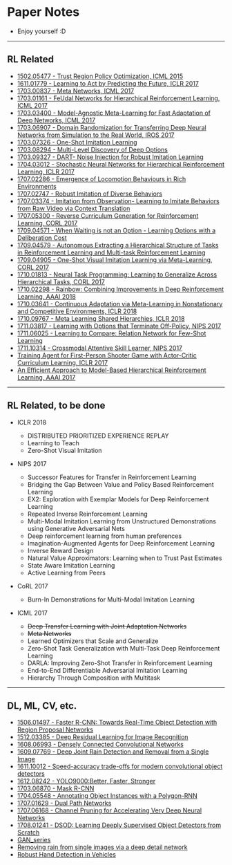 # Paper Notes
+ Enjoy yourself :D

---

## RL Related

+ [1502.05477 - Trust Region Policy Optimization, ICML 2015](https://github.com/YunqiuXu/Readings/blob/master/1502.05477%20-%20Trust%20Region%20Policy%20Optimization.pdf)
+ [1611.01779 - Learning to Act by Predicting the Future, ICLR 2017](https://github.com/YunqiuXu/Readings/blob/master/1611.01779%20-%20Learning%20to%20Act%20by%20Predicting%20the%20Future.pdf)
+ [1703.00837 - Meta Networks, ICML 2017](https://github.com/YunqiuXu/Readings/blob/master/1703.00837%20-%20Meta%20Networks.pdf)
+ [1703.01161 - FeUdal Networks for Hierarchical Reinforcement Learning, ICML 2017](https://github.com/YunqiuXu/Readings/blob/master/1703.01161%20-%20FeUdal%20Networks%20for%20Hierarchical%20Reinforcement%20Learning.pdf)
+ [1703.03400 - Model-Agnostic Meta-Learning for Fast Adaptation of Deep Networks, ICML 2017](https://github.com/YunqiuXu/Readings/blob/master/1703.03400%20-%20Model-Agnostic%20Meta-Learning%20for%20Fast%20Adaptation%20of%20Deep%20Networks.pdf)
+ [1703.06907 - Domain Randomization for Transferring Deep Neural Networks from Simulation to the Real World, IROS 2017](https://github.com/YunqiuXu/Readings/blob/master/1703.06907%20-%20Domain%20Randomization%20for%20Transferring%20Deep%20Neural%20Networks%20from%20Simulation%20to%20the%20Real%20World.pdf)
+ [1703.07326 - One-Shot Imitation Learning](https://github.com/YunqiuXu/Readings/blob/master/1703.07326%20-%20One-Shot%20Imitation%20Learning.pdf)
+ [1703.08294 - Multi-Level Discovery of Deep Options](https://github.com/YunqiuXu/Readings/blob/master/1703.08294%20Multi-Level%20Discovery%20of%20Deep%20Options.pdf)
+ [1703.09327 - DART- Noise Injection for Robust Imitation Learning](https://github.com/YunqiuXu/Readings/blob/master/1703.09327%20-%20DART-%20Noise%20Injection%20for%20Robust%20Imitation%20Learning.pdf)
+ [1704.03012 - Stochastic Neural Networks for Hierarchical Reinforcement Learning, ICLR 2017](https://github.com/YunqiuXu/Readings/blob/master/1704.03012%20-%20Stochastic%20Neural%20Networks%20for%20Hierarchical%20Reinforcement%20Learning.pdf)
+ [1707.02286 - Emergence of Locomotion Behaviours in Rich Environments](https://github.com/YunqiuXu/Readings/blob/master/1707.02286%20-%20Emergence%20of%20Locomotion%20Behaviours%20in%20Rich%20Environments.pdf)
+ [1707.02747 - Robust Imitation of Diverse Behaviors](https://github.com/YunqiuXu/Readings/blob/master/1707.02747%20-%20Robust%20Imitation%20of%20Diverse%20Behaviors.pdf)
+ [1707.03374 - Imitation from Observation- Learning to Imitate Behaviors from Raw Video via Context Translation](https://github.com/YunqiuXu/Readings/blob/master/1707.03374%20-%20Imitation%20from%20Observation-%20Learning%20to%20Imitate%20Behaviors%20from%20Raw%20Video%20via%20Context%20Translation.pdf)
+ [1707.05300 - Reverse Curriculum Generation for Reinforcement Learning, CORL 2017](https://github.com/YunqiuXu/Readings/blob/master/1707.05300%20-%20Reverse%20Curriculum%20Generation%20for%20Reinforcement%20Learning.pdf)
+ [1709.04571 - When Waiting is not an Option - Learning Options with a Deliberation Cost](https://github.com/YunqiuXu/Readings/blob/master/1709.04571%20-%20When%20Waiting%20is%20not%20an%20Option%20-%20Learning%20Options%20with%20a%20Deliberation%20Cost.pdf)
+ [1709.04579 - Autonomous Extracting a Hierarchical Structure of Tasks in Reinforcement Learning and Multi-task Reinforcement Learning](https://github.com/YunqiuXu/Readings/blob/master/1709.04579%20-%20Autonomous%20Extracting%20a%20Hierarchical%20Structure%20of%20Tasks%20in%20Reinforcement%20Learning%20and%20Multi-task%20Reinforcement%20Learning.pdf)
+ [1709.04905 - One-Shot Visual Imitation Learning via Meta-Learning, CORL 2017](https://github.com/YunqiuXu/Readings/blob/master/1709.04905%20-%20One-Shot%20Visual%20Imitation%20Learning%20via%20Meta-Learning.pdf)
+ [1710.01813 - Neural Task Programming: Learning to Generalize Across Hierarchical Tasks, CORL 2017](https://github.com/YunqiuXu/Readings/blob/master/1710.01813%20-%20Neural%20Task%20Programming-%20Learning%20to%20Generalize%20Across%20Hierarchical%20Tasks.pdf)
+ [1710.02298 - Rainbow: Combining Improvements in Deep Reinforcement Learning, AAAI 2018](https://github.com/YunqiuXu/Readings/blob/master/1710.02298%20-%20Rainbow:%20Combining%20Improvements%20in%20Deep%20Reinforcement%20Learning.pdf)
+ [1710.03641 - Continuous Adaptation via Meta-Learning in Nonstationary and Competitive Environments, ICLR 2018](https://github.com/YunqiuXu/Readings/blob/master/1710.03641%20-%20Continuous%20Adaptation%20via%20Meta-Learning%20in%20Nonstationary%20and%20Competitive%20Environments.pdf)
+ [1710.09767 - Meta Learning Shared Hierarchies, ICLR 2018](https://github.com/YunqiuXu/Readings/blob/master/1710.09767%20-%20Meta%20Learning%20Shared%20Hierarchies.pdf)
+ [1711.03817 - Learning with Options that Terminate Off-Policy, NIPS 2017](https://github.com/YunqiuXu/Readings/blob/master/1711.03817%20-%20Learning%20with%20Options%20that%20Terminate%20Off-Policy.pdf)
+ [1711.06025 - Learning to Compare: Relation Network for Few-Shot Learning](https://github.com/YunqiuXu/Readings/blob/master/1711.06025%20-%20Learning%20to%20Compare-%20Relation%20Network%20for%20Few-Shot%20Learning.pdf)
+ [1711.10314 - Crossmodal Attentive Skill Learner, NIPS 2017](https://github.com/YunqiuXu/Readings/blob/master/1711.10314%20-%20Crossmodal%20Attentive%20Skill%20Learner.pdf)
+ [Training Agent for First-Person Shooter Game with Actor-Critic Curriculum Learning, ICLR 2017](https://github.com/YunqiuXu/Readings/blob/master/Training%20Agent%20for%20First-Person%20Shooter%20Game%20with%20Actor-Critic%20Curriculum%20Learning.pdf)
+ [An Efficient Approach to Model-Based Hierarchical Reinforcement Learning, AAAI 2017](https://github.com/YunqiuXu/Readings/blob/master/An%20Efficient%20Approach%20to%20Model-Based%20Hierarchical%20Reinforcement%20Learning.pdf)

-----

## RL Related, to be done

+ ICLR 2018
    + DISTRIBUTED PRIORITIZED EXPERIENCE REPLAY
    + Learning to Teach
    + Zero-Shot Visual Imitation

+ NIPS 2017
    + Successor Features for Transfer in Reinforcement Learning
    + Bridging the Gap Between Value and Policy Based Reinforcement Learning
    + EX2: Exploration with Exemplar Models for Deep Reinforcement Learning
    + Repeated Inverse Reinforcement Learning
    + Multi-Modal Imitation Learning from Unstructured Demonstrations using Generative Adversarial Nets
    + Deep reinforcement learning from human preferences
    + Imagination-Augmented Agents for Deep Reinforcement Learning
    + Inverse Reward Design
    + Natural Value Approximators: Learning when to Trust Past Estimates
    + State Aware Imitation Learning
    + Active Learning from Peers

+ CoRL 2017
    + Burn-In Demonstrations for Multi-Modal Imitation Learning

+ ICML 2017
    + ~~Deep Transfer Learning with Joint Adaptation Networks~~
    + ~~Meta Networks~~
    + Learned Optimizers that Scale and Generalize
    + Zero-Shot Task Generalization with Multi-Task Deep Reinforcement Learning
    + DARLA: Improving Zero-Shot Transfer in Reinforcement Learning
    + End-to-End Differentiable Adversarial Imitation Learning
    + Hierarchy Through Composition with Multitask


-----

## DL, ML, CV, etc.

+ [1506.01497 - Faster R-CNN: Towards Real-Time Object Detection with Region Proposal Networks](https://github.com/YunqiuXu/Readings/blob/master/1506.01497%20-%20Faster%20R-CNN:%20Towards%20Real-Time%20Object%20Detection%20with%20Region%20Proposal%20Networks.md)
+ [1512.03385 - Deep Residual Learning for Image Recognition](https://github.com/YunqiuXu/Readings/blob/master/1512.03385%20-%20Deep%20Residual%20Learning%20for%20Image%20Recognition.md)
+ [1608.06993 - Densely Connected Convolutional Networks](https://github.com/YunqiuXu/Readings/blob/master/1608.06993%20-%20Densely%20Connected%20Convolutional%20Networks.md)
+ [1609.07769 - Deep Joint Rain Detection and Removal from a Single Image](https://github.com/YunqiuXu/Readings/blob/master/1609.07769%20-%20Deep%20Joint%20Rain%20Detection%20and%20Removal%20from%20a%20Single%20Image.md)
+ [1611.10012 - Speed-accuracy trade-offs for modern convolutional object detectors](https://github.com/YunqiuXu/Readings/blob/master/1611.10012%20-%20Speed-accuracy%20trade-offs%20for%20modern%20convolutional%20object%20detectors.md)
+ [1612.08242 - YOLO9000:Better, Faster, Stronger](https://github.com/YunqiuXu/Readings/blob/master/1612.08242%20-%20YOLO9000:Better%2C%20Faster%2C%20Stronger.md)
+ [1703.06870 - Mask R-CNN](https://github.com/YunqiuXu/Readings/blob/master/1703.06870%20-%20Mask%20R-CNN.md)
+ [1704.05548 - Annotating Object Instances with a Polygon-RNN](https://github.com/YunqiuXu/Readings/blob/master/1704.05548%20-%20Annotating%20Object%20Instances%20with%20a%20Polygon-RNN.md)
+ [1707.01629 - Dual Path Networks](https://github.com/YunqiuXu/Readings/blob/master/1707.01629%20-%20Dual%20Path%20Networks.md)
+ [1707.06168 - Channel Pruning for Accelerating Very Deep Neural Networks](https://github.com/YunqiuXu/Readings/blob/master/1707.06168%20-%20Channel%20Pruning%20for%20Accelerating%20Very%20Deep%20Neural%20Networks.md)
+ [1708.01241 - DSOD: Learning Deeply Supervised Object Detectors from Scratch](https://github.com/YunqiuXu/Readings/blob/master/1708.01241%20-%20DSOD:%20Learning%20Deeply%20Supervised%20Object%20Detectors%20from%20Scratch.md)
+ [GAN_series](https://github.com/YunqiuXu/Readings/blob/master/GAN_series.md)
+ [Removing rain from single images via a deep detail network](https://github.com/YunqiuXu/Readings/blob/master/Removing%20rain%20from%20single%20images%20via%20a%20deep%20detail%20network.md)
+ [Robust Hand Detection in Vehicles](https://github.com/YunqiuXu/Readings/blob/master/Robust%20Hand%20Detection%20in%20Vehicles.md)


